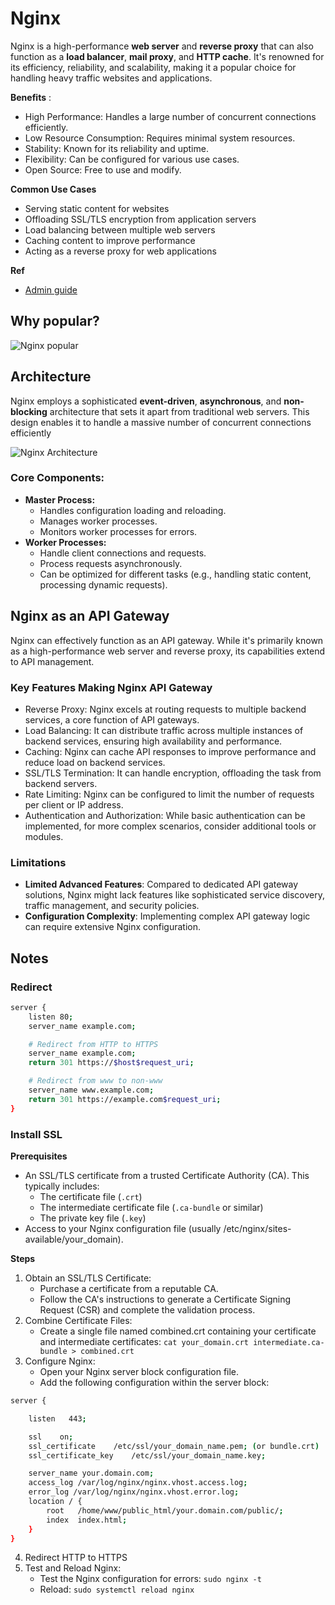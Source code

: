 # Nginx

Nginx is a high-performance **web server** and **reverse proxy** that can also function as a **load balancer**, **mail proxy**, and **HTTP cache**. It's renowned for its efficiency, reliability, and scalability, making it a popular choice for handling heavy traffic websites and applications.  

**Benefits** :
- High Performance: Handles a large number of concurrent connections efficiently.   
- Low Resource Consumption: Requires minimal system resources.   
- Stability: Known for its reliability and uptime.   
- Flexibility: Can be configured for various use cases.   
- Open Source: Free to use and modify.   

**Common Use Cases**
- Serving static content for websites   
- Offloading SSL/TLS encryption from application servers   
- Load balancing between multiple web servers   
- Caching content to improve performance   
- Acting as a reverse proxy for web applications   

**Ref**
- [Admin guide](https://docs.nginx.com/nginx/admin-guide/)

## Why popular?

![Nginx popular](https://i.pinimg.com/originals/dc/a2/cd/dca2cdd9c9a6510d8465ee6581f29f1a.jpg)

## Architecture 

Nginx employs a sophisticated **event-driven**, **asynchronous**, and **non-blocking** architecture that sets it apart from traditional web servers. This design enables it to handle a massive number of concurrent connections efficiently

![Nginx Architecture](https://i.pinimg.com/originals/e4/90/13/e49013fc1d3716ff1a6f0f01d9e11f9e.jpg)

### Core Components:
- **Master Process:**
    - Handles configuration loading and reloading.   
    - Manages worker processes.   
    - Monitors worker processes for errors.
- **Worker Processes:**
    - Handle client connections and requests.
    - Process requests asynchronously.   
    - Can be optimized for different tasks (e.g., handling static content, processing dynamic requests).


## Nginx as an API Gateway

Nginx can effectively function as an API gateway. While it's primarily known as a high-performance web server and reverse proxy, its capabilities extend to API management.

### **Key Features Making Nginx API Gateway**
- Reverse Proxy: Nginx excels at routing requests to multiple backend services, a core function of API gateways.
- Load Balancing: It can distribute traffic across multiple instances of backend services, ensuring high availability and performance.   
- Caching: Nginx can cache API responses to improve performance and reduce load on backend services.   
- SSL/TLS Termination: It can handle encryption, offloading the task from backend servers.   
- Rate Limiting: Nginx can be configured to limit the number of requests per client or IP address.   
- Authentication and Authorization: While basic authentication can be implemented, for more complex scenarios, consider additional tools or modules.

### Limitations
- **Limited Advanced Features**: Compared to dedicated API gateway solutions, Nginx might lack features like sophisticated service discovery, traffic management, and security policies.
- **Configuration Complexity**: Implementing complex API gateway logic can require extensive Nginx configuration.

## Notes 

### Redirect 

```sh
server {
    listen 80;
    server_name example.com;

    # Redirect from HTTP to HTTPS
    server_name example.com;
    return 301 https://$host$request_uri;

    # Redirect from www to non-www
    server_name www.example.com;
    return 301 https://example.com$request_uri;
}
```

### Install SSL 

**Prerequisites**
- An SSL/TLS certificate from a trusted Certificate Authority (CA). This typically includes:
    - The certificate file (`.crt`)
    - The intermediate certificate file (`.ca-bundle` or similar)
    - The private key file (`.key`)
- Access to your Nginx configuration file (usually /etc/nginx/sites-available/your_domain).

**Steps**
1. Obtain an SSL/TLS Certificate:
    - Purchase a certificate from a reputable CA.
    - Follow the CA's instructions to generate a Certificate Signing Request (CSR) and complete the validation process.
2. Combine Certificate Files:
    - Create a single file named combined.crt containing your certificate and intermediate certificates: `cat your_domain.crt intermediate.ca-bundle > combined.crt`
3. Configure Nginx:
    - Open your Nginx server block configuration file.
    - Add the following configuration within the server block:

```sh
server {

    listen   443;

    ssl    on;
    ssl_certificate    /etc/ssl/your_domain_name.pem; (or bundle.crt)
    ssl_certificate_key    /etc/ssl/your_domain_name.key;

    server_name your.domain.com;
    access_log /var/log/nginx/nginx.vhost.access.log;
    error_log /var/log/nginx/nginx.vhost.error.log;
    location / {
        root   /home/www/public_html/your.domain.com/public/;
        index  index.html;
    }
}
```

4. Redirect HTTP to HTTPS
5. Test and Reload Nginx: 
    - Test the Nginx configuration for errors: `sudo nginx -t`
    - Reload: `sudo systemctl reload nginx`


